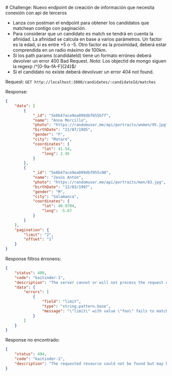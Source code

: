 # Challenge: Nuevo endpoint de creación de información que necesita conexión con api de terceros

- Lanza con postman el endpoint para obtener los candidatos que matchean contigo con paginación.
- Para considerar que un candidato es match se tendrá en cuenta la afinidad.
La afinidad se calcula en base a varios parámetros. Un factor es la edad, si es entre +5 o -5. Otro factor es la proximidad, deberá estar comprendida en un radio máximo de 100km.
- Si los path params (candidateId) tiene un formato erróneo deberá devolver un error 400 Bad Request. *Nota*: Los objectid de mongo siguen la regexp /^[0-9a-fA-F]{24}$/
- Si el candidato no existe deberá devolvuer un error 404 not found.

Request: `GET http://localhost:3000/candidates/:candidateId/matches`

Response:

```json
{
    "data": [
        {
            "_id": "5e8b47ace9ea099dbf055bff",
            "name": "Anna Morcillo",
            "photo": "https://randomuser.me/api/portraits/women/95.jpg",
            "birthDate": "21/07/1985",
            "gender": "F",
            "city": "Mataro",
            "coordinates": {
                "lat": 41.54,
                "long": 2.45
            }
        },
        {
            "_id": "5e8b47ace9ea099dbf055c00",
            "name": "Jesús Antón",
            "photo": "https://randomuser.me/api/portraits/men/83.jpg",
            "birthDate": "12/03/1997",
            "gender": "M",
            "city": "Salamanca",
            "coordinates": {
                "lat": 40.9704,
                "long": -5.67
            }
        }
    ],
    "pagination": {
        "limit": "2",
        "offset": "1"
    }
}
```

Response filtros érroneos:

```json
{
    "status": 400,
    "code": "kaitinder-1",
    "description": "The server cannot or will not process the request due to an apparent client error.",
    "data": {
        "errors": [
            {
                "field": "limit",
                "type": "string.pattern.base",
                "message": "\"limit\" with value \"foo\" fails to match the required pattern: /^\\d+$/"
            }
        ]
    }
}
```

Response no encontrado:

```json
{
    "status": 404,
    "code": "kaitinder-1",
    "description": "The requested resource could not be found but may be available in the future. Subsequent requests by the client are permissible."
}
```
